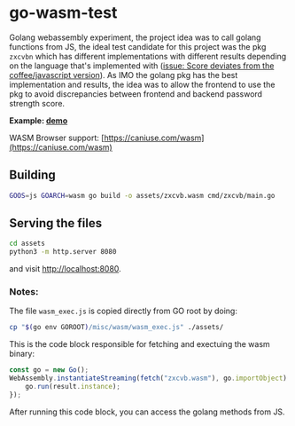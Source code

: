 # go-wasm-test

Golang webassembly experiment, the project idea was to call golang functions from JS, the ideal test candidate for this project was the pkg `zxcvbn` which has different implementations with different results depending on the language that's implemented with ([issue: Score deviates from the coffee/javascript version](https://github.com/nbutton23/zxcvbn-go/issues/20)). As IMO the golang pkg has the best implementation and results, the idea was to allow the frontend to use the pkg to avoid discrepancies between frontend and backend password strength score.

**Example: [demo](https://marcos10soares.github.io/go-wasm-test/assets/index.html)**

WASM Browser support: [https://caniuse.com/wasm](https://caniuse.com/wasm)


## Building
```bash
GOOS=js GOARCH=wasm go build -o assets/zxcvb.wasm cmd/zxcvb/main.go
```


## Serving the files

```bash
cd assets
python3 -m http.server 8080
```

and visit [http://localhost:8080](http://localhost:8080).

### Notes:

The file `wasm_exec.js` is copied directly from GO root by doing:
```bash
cp "$(go env GOROOT)/misc/wasm/wasm_exec.js" ./assets/
```

This is the code block responsible for fetching and exectuing the wasm binary:
```javascript
const go = new Go();
WebAssembly.instantiateStreaming(fetch("zxcvb.wasm"), go.importObject).then((result) => {
    go.run(result.instance);
});
```

After running this code block, you can access the golang methods from JS.

